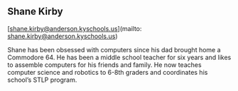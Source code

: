 ## Shane Kirby

[shane.kirby@anderson.kyschools.us](mailto: shane.kirby@anderson.kyschools.us)

Shane has been obsessed with computers since his dad brought home a Commodore 64.  He has been a middle school teacher for six years and likes to assemble computers for his friends and family.  He now teaches computer science and robotics to 6-8th graders and coordinates his school’s STLP program.
